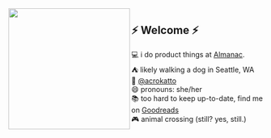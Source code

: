 
<img align="left" width="240" src="https://user-images.githubusercontent.com/16325997/113520303-f411f900-9546-11eb-9261-243a40e417bc.png">

## ⚡ Welcome ⚡

💻  i do product things at [Almanac](https://almanac.io).  
⛺  likely walking a dog in Seattle, WA  
🐥  [@acrokatto](https://twitter.com/acrokatto)    
😄  pronouns: she/her  
📚  too hard to keep up-to-date, find me on [Goodreads](https://www.goodreads.com/user/show/125273161-katherine-kampf)  
🎮  animal crossing (still? yes, still.)
